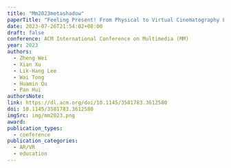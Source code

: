 ```yaml
---
title: "Mm2023metashadow"
paperTitle: "Feeling Present! From Physical to Virtual Cinematography Lighting Education with Metashadow"
date: 2023-07-26T21:54:02+08:00
draft: false
conference: ACM International Conference on Multimedia (MM)
year: 2023
authors:
  - Zheng Wei
  - Xian Xu
  - Lik-Hang Lee
  - Wai Tong
  - Huamin Qu
  - Pan Hui
authorsNote:
link: https://dl.acm.org/doi/10.1145/3581783.3612580
doi: 10.1145/3581783.3612580
imgSrc: img/mm2023.png
award:
publication_types:
  - conference
publication_categories:
  - AR/VR
  - education
---
```

